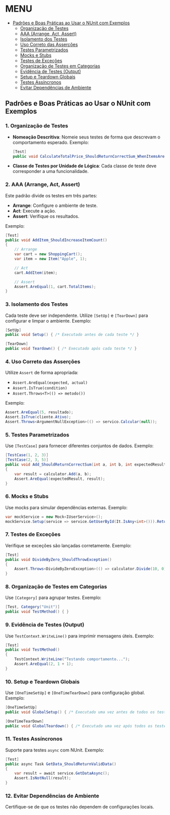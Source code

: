 # MENU

- [Padrões e Boas Práticas ao Usar o NUnit com Exemplos](#padrões-e-boas-práticas-ao-usar-o-nunit-com-exemplos)
    - [Organização de Testes](#1-organização-de-testes)
    - [AAA (Arrange, Act, Assert)](#2-aaa-arrange-act-assert)
    - [Isolamento dos Testes](#3-isolamento-dos-testes)
    - [Uso Correto das Asserções](#4-uso-correto-das-asserções)
    - [Testes Parametrizados](#5-testes-parametrizados)
    - [Mocks e Stubs](#6-mocks-e-stubs)
    - [Testes de Exceções](#7-testes-de-exceções)
    - [Organização de Testes em Categorias](#8-organização-de-testes-em-categorias)
    - [Evidência de Testes (Output)](#9-evidência-de-testes-output)
    - [Setup e Teardown Globais](#10-setup-e-teardown-globais)
    - [Testes Assíncronos](#11-testes-assíncronos)
    - [Evitar Dependências de Ambiente](#12-evitar-dependências-de-ambiente)

## Padrões e Boas Práticas ao Usar o NUnit com Exemplos

### 1. Organização de Testes

- **Nomeação Descritiva**: Nomeie seus testes de forma que descrevam o comportamento esperado.
  Exemplo: 
  ```csharp
  [Test]
  public void CalculateTotalPrice_ShouldReturnCorrectSum_WhenItemsAreValid() { }
  ```

- **Classe de Testes por Unidade de Lógica**: Cada classe de teste deve corresponder a uma funcionalidade.

### 2. AAA (Arrange, Act, Assert)

Este padrão divide os testes em três partes:
- **Arrange**: Configure o ambiente de teste.
- **Act**: Execute a ação.
- **Assert**: Verifique os resultados.

Exemplo:
```csharp
[Test]
public void AddItem_ShouldIncreaseItemCount() 
{
    // Arrange
    var cart = new ShoppingCart();
    var item = new Item("Apple", 1);

    // Act
    cart.AddItem(item);

    // Assert
    Assert.AreEqual(1, cart.TotalItems);
}
```

### 3. Isolamento dos Testes

Cada teste deve ser independente. Utilize `[SetUp]` e `[TearDown]` para configurar e limpar o ambiente.
Exemplo:
```csharp
[SetUp]
public void Setup() { /* Executado antes de cada teste */ }

[TearDown]
public void Teardown() { /* Executado após cada teste */ }
```

### 4. Uso Correto das Asserções

Utilize `Assert` de forma apropriada:
- `Assert.AreEqual(expected, actual)`
- `Assert.IsTrue(condition)`
- `Assert.Throws<T>(() => metodo())`

Exemplo:
```csharp
Assert.AreEqual(5, resultado);
Assert.IsTrue(cliente.Ativo);
Assert.Throws<ArgumentNullException>(() => servico.Calcular(null));
```

### 5. Testes Parametrizados

Use `[TestCase]` para fornecer diferentes conjuntos de dados.
Exemplo:
```csharp
[TestCase(1, 2, 3)]
[TestCase(2, 3, 5)]
public void Add_ShouldReturnCorrectSum(int a, int b, int expectedResult) 
{
    var result = calculator.Add(a, b);
    Assert.AreEqual(expectedResult, result);
}
```

### 6. Mocks e Stubs

Use mocks para simular dependências externas.
Exemplo:
```csharp
var mockService = new Mock<IUserService>();
mockService.Setup(service => service.GetUserById(It.IsAny<int>())).Returns(new User());
```

### 7. Testes de Exceções

Verifique se exceções são lançadas corretamente.
Exemplo:
```csharp
[Test]
public void DivideByZero_ShouldThrowException() 
{
    Assert.Throws<DivideByZeroException>(() => calculator.Divide(10, 0));
}
```

### 8. Organização de Testes em Categorias

Use `[Category]` para agrupar testes.
Exemplo:
```csharp
[Test, Category("Unit")]
public void TestMethod() { }
```

### 9. Evidência de Testes (Output)

Use `TestContext.WriteLine()` para imprimir mensagens úteis.
Exemplo:
```csharp
[Test]
public void TestMethod() 
{
    TestContext.WriteLine("Testando comportamento...");
    Assert.AreEqual(2, 1 + 1);
}
```

### 10. Setup e Teardown Globais

Use `[OneTimeSetUp]` e `[OneTimeTearDown]` para configuração global.
Exemplo:
```csharp
[OneTimeSetUp]
public void GlobalSetup() { /* Executado uma vez antes de todos os testes */ }

[OneTimeTearDown]
public void GlobalTeardown() { /* Executado uma vez após todos os testes */ }
```

### 11. Testes Assíncronos

Suporte para testes `async` com NUnit.
Exemplo:
```csharp
[Test]
public async Task GetData_ShouldReturnValidData() 
{
    var result = await service.GetDataAsync();
    Assert.IsNotNull(result);
}
```

### 12. Evitar Dependências de Ambiente

Certifique-se de que os testes não dependem de configurações locais.
